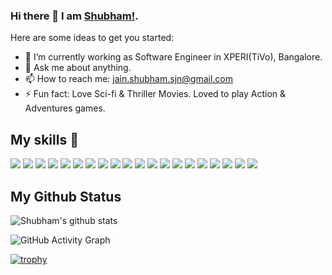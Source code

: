 ### Hi there 👋 I am [Shubham!](https://shubham11jain.github.io).

Here are some ideas to get you started:

- 🔭 I’m currently working as Software Engineer in XPERI(TiVo), Bangalore.
- 💬 Ask me about anything.
- 📫 How to reach me: jain.shubham.sjn@gmail.com
- ⚡ Fun fact: Love Sci-fi & Thriller Movies. Loved to play Action & Adventures games.

## My skills 🚀
![](https://img.shields.io/badge/Java-ED8B00?style=for-the-badge&logo=java&logoColor=white)
![](https://img.shields.io/badge/Spring_Boot-F2F4F9?style=for-the-badge&logo=spring-boot)
![](https://img.shields.io/badge/Jira-0052CC?style=for-the-badge&logo=Jira&logoColor=white)
![](https://img.shields.io/badge/Jenkins-D24939?style=for-the-badge&logo=Jenkins&logoColor=white)
![](https://img.shields.io/badge/GIT-E44C30?style=for-the-badge&logo=git&logoColor=white)
![](https://img.shields.io/badge/Docker-2CA5E0?style=for-the-badge&logo=docker&logoColor=white)
![](https://img.shields.io/badge/kubernetes-326ce5.svg?&style=for-the-badge&logo=kubernetes&logoColor=white)
![](https://img.shields.io/badge/Grafana-F2F4F9?style=for-the-badge&logo=grafana&logoColor=orange&labelColor=F2F4F9)
![](https://img.shields.io/badge/Splunk-000000?style=for-the-badge&logo=Splunk&logoColor=white)
![](https://img.shields.io/badge/Swagger-85EA2D?style=for-the-badge&logo=Swagger&logoColor=white)
![](https://img.shields.io/badge/HTML5-E34F26?style=for-the-badge&logo=html5&logoColor=white)
![](https://img.shields.io/badge/JavaScript-F7DF1E?style=for-the-badge&logo=javascript&logoColor=black)
![](https://img.shields.io/badge/jQuery-0769AD?style=for-the-badge&logo=jquery&logoColor=white)
![](https://img.shields.io/badge/Vue.js-35495E?style=for-the-badge&logo=vuedotjs&logoColor=4FC08D)
![](https://img.shields.io/badge/CSS3-1572B6?style=for-the-badge&logo=css3&logoColor=white)
![](https://img.shields.io/badge/Bootstrap-563D7C?style=for-the-badge&logo=bootstrap&logoColor=white)
![](https://img.shields.io/badge/MongoDB-4EA94B?style=for-the-badge&logo=mongodb&logoColor=white)
![](https://img.shields.io/badge/MySQL-005C84?style=for-the-badge&logo=mysql&logoColor=white)
![](https://img.shields.io/badge/figma-0AC97F?style=for-the-badge&logo=figma&logoColor=white)
![](https://img.shields.io/badge/Postman-FF6C37?style=for-the-badge&logo=Postman&logoColor=white)

## My Github Status
![Shubham's github stats](https://github-readme-stats.vercel.app/api?username=Shubham11Jain&show_icons=true&theme=radical&include_all_commits=true&count_private=true&custom_title=Shubham%27s%20GitHub%20Stats&locale=en&hide_border=false&bg_color=30,e96443,904e95&title_color=fff&text_color=fff&cache_seconds=1800)

![GitHub Activity Graph](https://github-readme-activity-graph.vercel.app/graph?username=Shubham11Jain)

[![trophy](https://github-profile-trophy.vercel.app/?username=Shubham11Jain)](https://github.com/ryo-ma/github-profile-trophy)
